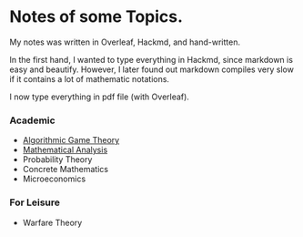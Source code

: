 # Notes of some Topics.

My notes was written in Overleaf, Hackmd, and hand-written. 

In the first hand, I wanted to type everything in Hackmd, since markdown is easy and beautify. However, I later found out markdown compiles very slow if it contains a lot of mathematic notations.

I now type everything in pdf file (with Overleaf). 

### Academic

- [Algorithmic Game Theory](AGT.html)
- [Mathematical Analysis](Analysis.html)
- Probability Theory
- Concrete Mathematics
- Microeconomics



### For Leisure 

- Warfare Theory
